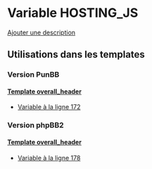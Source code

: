 # Variable HOSTING_JS
[Ajouter une description](https://fa-tvars.appspot.com/var/HOSTING_JS)

## Utilisations dans les templates

### Version PunBB

#### [Template overall_header](punbb/overall_header.md)
* [Variable &agrave; la ligne 172](../punbb/overall_header.tpl#L172)

### Version phpBB2

#### [Template overall_header](subsilver/overall_header.md)
* [Variable &agrave; la ligne 178](../subsilver/overall_header.tpl#L178)